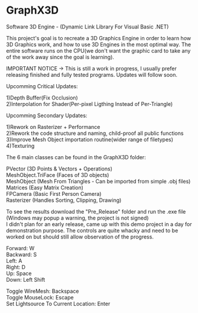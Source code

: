 # GraphX3D
Software 3D Engine - (Dynamic Link Library For Visual Basic .NET)


This project's goal is to recreate a 3D Graphics Engine in order to learn how 3D Graphics work, and how to use 3D Engines in the most optimal way. The entire software runs on the CPU(we don't want the graphic card to take any of the work away since the goal is learning).  

IMPORTANT NOTICE -> This is still a work in progress, I usually prefer releasing finished and fully tested programs. Updates will follow soon.  

Upcomming Critical Updates: 

1)Depth Buffer(Fix Occlusion)  
2)Interpolation for Shader(Per-pixel Ligthing Instead of Per-Triangle)  

Upcomming Secondary Updates:

1)Rework on Rasterizer + Performance  
2)Rework the code structure and naming, child-proof all public functions  
3)Improve Mesh Object importation routine(wider range of filetypes)  
4)Texturing  

The 6 main classes can be found in the GraphX3D folder:

PVector (3D Points & Vectors + Operations)  
MeshObject.TriFace (Faces of 3D objects)  
MeshObject (Mesh From Triangles - Can be imported from simple .obj files)  
Matrices (Easy Matrix Creation)  
FPCamera (Basic First Person Camera)  
Rasterizer (Handles Sorting, Clipping, Drawing)  

To see the results download the "Pre_Release" folder and run the .exe file (Windows may popup a warning, the project is not signed)  
I didn't plan for an early release, came up with this demo project in a day for demonstration purpose. The controls are quite whacky and need to be worked on but should still allow observation of the progress.  

Forward: W  
Backward: S  
Left: A  
Right: D  
Up: Space  
Down: Left Shift  

Toggle WireMesh: Backspace  
Toggle MouseLock: Escape  
Set Lightsource To Current Location: Enter  

